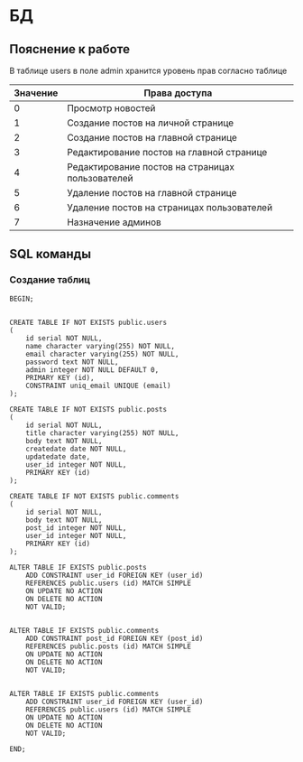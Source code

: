 # БД
## Пояснение к работе
В таблице users в поле admin хранится уровень прав согласно таблице

| Значение  | Права доступа  |
| --------  | -----  |
| 0  | Просмотр новостей  |
| 1  | Создание постов на личной странице  |
| 2  | Создание постов на главной странице  |
| 3  | Редактирование постов на главной странице  |
| 4  | Редактирование постов на страницах пользователей  |
| 5  | Удаление постов на главной странице  |
| 6  | Удаление постов на страницах пользователей  |
| 7  | Назначение админов  |


## SQL команды
### Создание таблиц
```
BEGIN;


CREATE TABLE IF NOT EXISTS public.users
(
    id serial NOT NULL,
    name character varying(255) NOT NULL,
    email character varying(255) NOT NULL,
    password text NOT NULL,
    admin integer NOT NULL DEFAULT 0,
    PRIMARY KEY (id),
    CONSTRAINT uniq_email UNIQUE (email)
);

CREATE TABLE IF NOT EXISTS public.posts
(
    id serial NOT NULL,
    title character varying(255) NOT NULL,
    body text NOT NULL,
    createdate date NOT NULL,
    updatedate date,
    user_id integer NOT NULL,
    PRIMARY KEY (id)
);

CREATE TABLE IF NOT EXISTS public.comments
(
    id serial NOT NULL,
    body text NOT NULL,
    post_id integer NOT NULL,
    user_id integer NOT NULL,
    PRIMARY KEY (id)
);

ALTER TABLE IF EXISTS public.posts
    ADD CONSTRAINT user_id FOREIGN KEY (user_id)
    REFERENCES public.users (id) MATCH SIMPLE
    ON UPDATE NO ACTION
    ON DELETE NO ACTION
    NOT VALID;


ALTER TABLE IF EXISTS public.comments
    ADD CONSTRAINT post_id FOREIGN KEY (post_id)
    REFERENCES public.posts (id) MATCH SIMPLE
    ON UPDATE NO ACTION
    ON DELETE NO ACTION
    NOT VALID;


ALTER TABLE IF EXISTS public.comments
    ADD CONSTRAINT user_id FOREIGN KEY (user_id)
    REFERENCES public.users (id) MATCH SIMPLE
    ON UPDATE NO ACTION
    ON DELETE NO ACTION
    NOT VALID;

END;
```